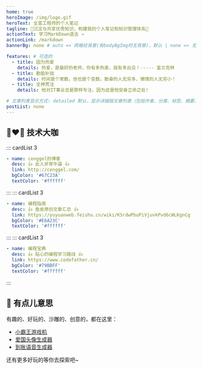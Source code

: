```yaml
---
home: true
heroImage: /img/logo.gif
heroText: 全菜工程师的个人笔记
tagline: 🚀沉淀与共享优秀知识，构建我的个人笔记和知识管理体系🚀
actionText: 学习MarkDown语法 →
actionLink: /markdown
bannerBg: none # auto => 网格纹背景(有bodyBgImg时无背景)，默认 | none => 无 | '大图地址' | background: 自定义背景样式       提示：如发现文本颜色不适应你的背景时可以到palette.styl修改$bannerTextColor变量

features: # 可选的
  - title: 因为热爱 
    details: 热爱，是最好的老师，你有多热爱，就有多出众！----- 富兰克林 
  - title: 勤能补拙 
    details: 时间是个常数，但也是个变数。勤奋的人无穷多，懒惰的人无穷小！ 
  - title: 全神贯注 
    details: 他对IT事业总是那样专注，因为这是他安身立命之处!

# 文章列表显示方式: detailed 默认，显示详细版文章列表（包括作者、分类、标签、摘要、分页等）| simple => 显示简约版文章列表（仅标题和日期）| none 不显示文章列表
postList: none
---
```


## 👨‍❤️‍👨 技术大咖 
::: cardList 3
```yaml
- name: cenggel的博客
  desc: 👍 此人非常牛逼 👍
  link: http://cenggel.com/
  bgColor: '#67C23A'
  textColor: '#ffffff'
```
:::
::: cardList 3
```yaml
- name: 编程指南 
  desc: 👍 鱼皮原创文章汇总 👍
  link: https://yuyuanweb.feishu.cn/wiki/KSrdwPbuPiVjuvkPvd6cWLKgnCg
  bgColor: '#E6A23C'
  textColor: '#ffffff'
```
:::
::: cardList 3
```yaml
- name: 编程宝典 
  desc: 👍 贴心的编程学习路线 👍
  link: https://www.codefather.cn/
  bgColor: '#79BBFF'
  textColor: '#ffffff'
```
:::
<br/>

## 🎉 有点儿意思 
有趣的、好玩的、沙雕的、创意的，都在这里：
- [小霸王游戏机](https://game.xugaoyi.com)
- [爱国头像生成器](https://avatar.xugaoyi.com/)
- [到账语音生成器](https://zfb.xugaoyi.com/)

还有更多好玩的等你去探索吧~



